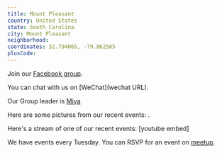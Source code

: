 ```yaml
---
title: Mount Pleasant
country: United States
state: South Carolina
city: Mount Pleasant
neighborhood: 
coordinates: 32.794065, -79.862585
plusCode:
---
```

Join our [Facebook group](https://www.facebook.com/groups/free.code.camp.mt.pleasant).

You can chat with us on [WeChat](wechat URL).

Our Group leader is [Miya](freecodecamp.org/miya)

Here are some pictures from our recent events:
![]().

Here's a stream of one of our recent events:
[youtube embed]

We have events every Tuesday. You can RSVP for an event on [meetup](meetupurl).
